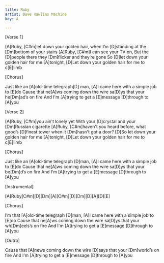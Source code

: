 ```yaml
---
title: Ruby
artist: Dave Rawlins Machine
key: A

---
```

[Verse 1]

[A]Ruby, [C#m]let down your golden hair,  when I’m [D]standing at the [Dm]bottom of your stairs
[A]Ruby, [C#m]I can see your TV on,  But the [D]people there they [Dm]flicker and they’re gone
So [D]let down your golden hair for me [A]tonight,  [D]Let down your golden hair for me to c[E]limb


[Chorus]

Just like an [A]old-time telegraph[D] man,  [A]I came here with a simple job to [E]do
Cause that ne[A]ws coming down the wire sa[D]ys that your he[Dm]ad’s on fire
And I'm [A]trying to get a [E]message [D]through to [A]you


[Verse 2]

[A]Ruby, [C#m]you ain't lonely yet With your [D]crystal and your [Dm]Russian cigarette
[A]Ruby, [C#m]haven't you heard before,  what good’s [D]finest tower when it [Dm]hasn't got a door?
[D]So let down your golden hair for me [A]tonight,  [D]Let down your golden hair for me to c[E]limb


[Chorus]

Just like an [A]old-time telegraph [D]man,  [A]I came here with a simple job to [E]do
Cause that ne[A]ws coming down the wire sa[D]ys that your be[Dm]d’s on fire
And I'm [A]trying to get a [E]message [D]through to [A]you


[Instrumental]

[A]Ruby[C#m][D][Dm][A][C#m][D][Dm][D][A][D][E]


[Chorus]

I’m that [A]old-time telegraph [D]man,  [A]I came here with a simple job to [E]do
Cause that ne[A]ws coming down the wire sa[D]ys that your wh[Dm]eels’s on fire
And I'm [A]trying to get a [E]message [D]through to [A]you


[Outro]

Cause that [A]news coming down the wire [D]says that your [Dm]world’s on fire
And I'm [A]trying to get a [E]message [D]through to [A]you
